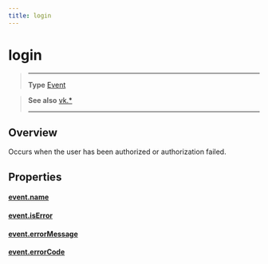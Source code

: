 ```yaml
---
title: login
---
```

# login

> --------------------- ------------------------------------------------------------------------------------------
> __Type__              [Event](https://docs.coronalabs.com/api/type/Event.html)

> __See also__          [vk.*](/plugin/vk/)
> --------------------- ------------------------------------------------------------------------------------------

## Overview

Occurs when the user has been authorized or authorization failed.

## Properties

#### [event.name](/plugin/vk/event/login/name)

#### [event.isError](/plugin/vk/event/login/isError)

#### [event.errorMessage](/plugin/vk/event/login/errorMessage)

#### [event.errorCode](/plugin/vk/event/login/errorCode)
